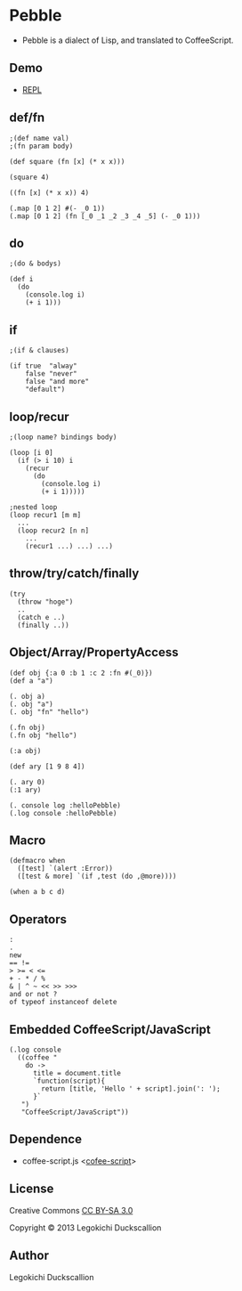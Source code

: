 Pebble
======================
* Pebble is a dialect of Lisp, and translated to CoffeeScript.


Demo
----------
* [REPL](https://dl.dropboxusercontent.com/u/265158/GitHub/pebble/index.html)


def/fn
----------
    ;(def name val)
    ;(fn param body)

    (def square (fn [x] (* x x)))

    (square 4)

    ((fn [x] (* x x)) 4)

    (.map [0 1 2] #(- _0 1))
    (.map [0 1 2] (fn [_0 _1 _2 _3 _4 _5] (- _0 1)))


do
----------
    ;(do & bodys)

    (def i 
      (do
        (console.log i)
        (+ i 1)))


if
----------
    ;(if & clauses)

    (if true  "alway"
        false "never"
        false "and more"
        "default")


loop/recur
----------
    ;(loop name? bindings body)

    (loop [i 0]
      (if (> i 10) i
        (recur
          (do
            (console.log i)
            (+ i 1)))))

    ;nested loop
    (loop recur1 [m m]
      ...
      (loop recur2 [n n]
        ...
        (recur1 ...) ...) ...)


throw/try/catch/finally
----------
    (try
      (throw "hoge")
      ..
      (catch e ..)
      (finally ..))


Object/Array/PropertyAccess
----------
    (def obj {:a 0 :b 1 :c 2 :fn #(_0)})
    (def a "a")

    (. obj a)
    (. obj "a")
    (. obj "fn" "hello")

    (.fn obj)
    (.fn obj "hello")

    (:a obj)

    (def ary [1 9 8 4])

    (. ary 0)
    (:1 ary)

    (. console log :helloPebble)
    (.log console :helloPebble)


Macro
----------
    (defmacro when
      ([test] `(alert :Error))
      ([test & more] `(if ,test (do ,@more))))

    (when a b c d)


Operators
----------
    :
    .
    new
    == !=
    > >= < <=
    + - * / %
    & | ^ ~ << >> >>>
    and or not ?
    of typeof instanceof delete


Embedded CoffeeScript/JavaScript
----------
    (.log console
      ((coffee "
        do ->
          title = document.title
          `function(script){
            return [title, 'Hello ' + script].join(': ');
          }`
       ") 
       "CoffeeScript/JavaScript"))


Dependence
----------
* coffee-script.js <[cofee-script](https://github.com/jashkenas/coffee-script/)>


License
----------
Creative Commons [CC BY-SA 3.0](http://creativecommons.org/licenses/by-sa/3.0/)

Copyright &copy; 2013 Legokichi Duckscallion


Author
----------
Legokichi Duckscallion


